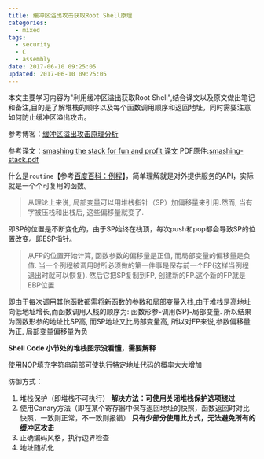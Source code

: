 ```yaml
---
title: 缓冲区溢出攻击获取Root Shell原理
categories:
  - mixed
tags:
  - security
  - C
  - assembly
date: 2017-06-10 09:25:05
updated: 2017-06-10 09:25:05
---
```


本文主要学习内容为"利用缓冲区溢出获取Root Shell",结合译文以及原文做出笔记和备注,目的是了解堆栈的顺序以及每个函数调用顺序和返回地址，同时需要注意如何防止缓冲区溢出攻击。

参考博客：[缓冲区溢出攻击原理分析](http://blog.csdn.net/linyt/article/details/43315429)

参考译文：[smashing the stack for fun and profit 译文](http://www.itwendao.com/article/detail/397706.html)
PDF原件:[smashing-stack.pdf](./smashing-stack.pdf)

什么是`routine`【参考[百度百科：例程](http://baike.baidu.com/link?url=PsdMY81WJEytzMnjV_JU_rvPGwdp3klIwsEE917Fq6JZtjBlUTuhEfN9-D8QXVmG9ZkNF6dMWsfSGQ_NcM8uhGAKiDYNsD_GhHO6Fr9CU1a)】，简单理解就是对外提供服务的API，实际就是一个个可复用的函数。

>从理论上来说, 局部变量可以用堆栈指针（SP）加偏移量来引用.然而, 当有字被压栈和出栈后, 这些偏移量就变了. 

即SP的位置是不断变化的，由于SP始终在栈顶，每次push和pop都会导致SP的位置改变。即ESP指针。

>从FP的位置开始计算, 函数参数的偏移量是正值, 而局部变量的偏移量是负值.
当一个例程被调用时所必须做的第一件事是保存前一个FP(这样当例程退出时就可以恢复). 然后它把SP复制到FP, 创建新的FP.这个新的FP就是EBP位置

即由于每次调用其他函数都需将新函数的参数和局部变量入栈,由于堆栈是高地址向低地址增长,而函数调用入栈的顺序为: 函数形参-调用(SP)-局部变量. 所以结果为函数形参的地址比SP高, 而SP地址又比局部变量高, 所以对FP来说,参数偏移量为正, 局部变量偏移量为负


**Shell Code 小节处的堆栈图示没看懂，需要解释**

使用NOP填充字符串前部可使执行特定地址代码的概率大大增加

防御方式：
1. 堆栈保护（即堆栈不可执行） **解决方法：可使用关闭堆栈保护选项绕过**
2. 使用Canary方法（即在某个寄存器中保存返回地址的快照，函数返回时对比快照，一致则正常，不一致则报错） **只有少部分使用此方式，无法避免所有的缓冲区攻击**
3. 正确编码风格，执行边界检查
4. 地址随机化